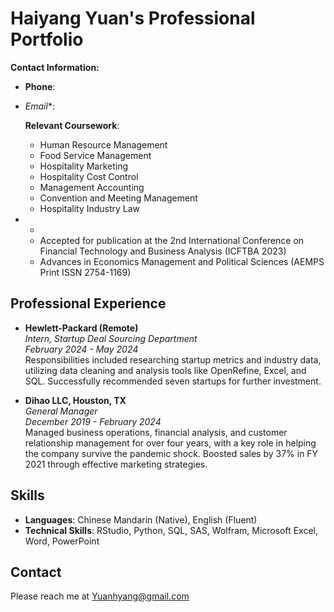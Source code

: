 # Haiyang Yuan's Professional Portfolio

**Contact Information:**
- **Phone**: 
- *Email**: 


  **Relevant Coursework**:  
  - Human Resource Management
  - Food Service Management
  - Hospitality Marketing
  - Hospitality Cost Control
  - Management Accounting
  - Convention and Meeting Management
  - Hospitality Industry Law

- *
  - Accepted for publication at the 2nd International Conference on Financial Technology and Business Analysis (ICFTBA 2023)
  - Advances in Economics Management and Political Sciences (AEMPS Print ISSN 2754-1169)

## Professional Experience
- **Hewlett-Packard (Remote)**  
  *Intern, Startup Deal Sourcing Department*  
  _February 2024 - May 2024_  
  Responsibilities included researching startup metrics and industry data, utilizing data cleaning and analysis tools like OpenRefine, Excel, and SQL. Successfully recommended seven startups for further investment.

- **Dihao LLC, Houston, TX**  
  *General Manager*  
  _December 2019 - February 2024_  
  Managed business operations, financial analysis, and customer relationship management for over four years, with a key role in helping the company survive the pandemic shock. Boosted sales by 37% in FY 2021 through effective marketing strategies.

## Skills
- **Languages**: Chinese Mandarin (Native), English (Fluent)
- **Technical Skills**: RStudio, Python, SQL, SAS, Wolfram, Microsoft Excel, Word, PowerPoint

 ## Contact
  Please reach me at [Yuanhyang@gmail.com](Yuanhyang@gmail.com)